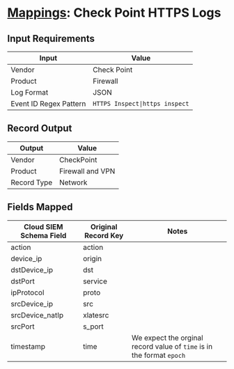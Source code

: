 # [Mappings](README.md): Check Point HTTPS Logs

## Input Requirements

|Input|Value|
|-----|-----|
|Vendor|Check Point|
|Product|Firewall|
|Log Format|JSON|
|Event ID Regex Pattern|`HTTPS Inspect\|https inspect`|

## Record Output

|Output|Value|
|------|-----|
|Vendor|CheckPoint|
|Product|Firewall and VPN|
|Record Type|Network|

## Fields Mapped

|Cloud SIEM Schema Field|Original Record Key|Notes|
|-----------------------|-------------------|-----|
|action|action||
|device_ip|origin||
|dstDevice_ip|dst||
|dstPort|service||
|ipProtocol|proto||
|srcDevice_ip|src||
|srcDevice_natIp|xlatesrc||
|srcPort|s_port||
|timestamp|time|We expect the orginal record value of `time` is in the format `epoch`|

